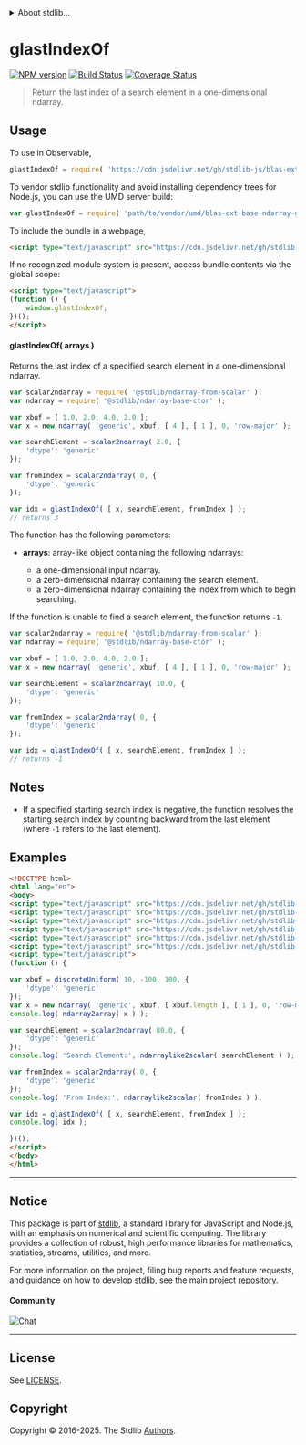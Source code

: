 <!--

@license Apache-2.0

Copyright (c) 2025 The Stdlib Authors.

Licensed under the Apache License, Version 2.0 (the "License");
you may not use this file except in compliance with the License.
You may obtain a copy of the License at

   http://www.apache.org/licenses/LICENSE-2.0

Unless required by applicable law or agreed to in writing, software
distributed under the License is distributed on an "AS IS" BASIS,
WITHOUT WARRANTIES OR CONDITIONS OF ANY KIND, either express or implied.
See the License for the specific language governing permissions and
limitations under the License.

-->


<details>
  <summary>
    About stdlib...
  </summary>
  <p>We believe in a future in which the web is a preferred environment for numerical computation. To help realize this future, we've built stdlib. stdlib is a standard library, with an emphasis on numerical and scientific computation, written in JavaScript (and C) for execution in browsers and in Node.js.</p>
  <p>The library is fully decomposable, being architected in such a way that you can swap out and mix and match APIs and functionality to cater to your exact preferences and use cases.</p>
  <p>When you use stdlib, you can be absolutely certain that you are using the most thorough, rigorous, well-written, studied, documented, tested, measured, and high-quality code out there.</p>
  <p>To join us in bringing numerical computing to the web, get started by checking us out on <a href="https://github.com/stdlib-js/stdlib">GitHub</a>, and please consider <a href="https://opencollective.com/stdlib">financially supporting stdlib</a>. We greatly appreciate your continued support!</p>
</details>

# glastIndexOf

[![NPM version][npm-image]][npm-url] [![Build Status][test-image]][test-url] [![Coverage Status][coverage-image]][coverage-url] <!-- [![dependencies][dependencies-image]][dependencies-url] -->

> Return the last index of a search element in a one-dimensional ndarray.

<section class="intro">

</section>

<!-- /.intro -->



<section class="usage">

## Usage

To use in Observable,

```javascript
glastIndexOf = require( 'https://cdn.jsdelivr.net/gh/stdlib-js/blas-ext-base-ndarray-glast-index-of@umd/browser.js' )
```

To vendor stdlib functionality and avoid installing dependency trees for Node.js, you can use the UMD server build:

```javascript
var glastIndexOf = require( 'path/to/vendor/umd/blas-ext-base-ndarray-glast-index-of/index.js' )
```

To include the bundle in a webpage,

```html
<script type="text/javascript" src="https://cdn.jsdelivr.net/gh/stdlib-js/blas-ext-base-ndarray-glast-index-of@umd/browser.js"></script>
```

If no recognized module system is present, access bundle contents via the global scope:

```html
<script type="text/javascript">
(function () {
    window.glastIndexOf;
})();
</script>
```

#### glastIndexOf( arrays )

Returns the last index of a specified search element in a one-dimensional ndarray.

```javascript
var scalar2ndarray = require( '@stdlib/ndarray-from-scalar' );
var ndarray = require( '@stdlib/ndarray-base-ctor' );

var xbuf = [ 1.0, 2.0, 4.0, 2.0 ];
var x = new ndarray( 'generic', xbuf, [ 4 ], [ 1 ], 0, 'row-major' );

var searchElement = scalar2ndarray( 2.0, {
    'dtype': 'generic'
});

var fromIndex = scalar2ndarray( 0, {
    'dtype': 'generic'
});

var idx = glastIndexOf( [ x, searchElement, fromIndex ] );
// returns 3
```

The function has the following parameters:

-   **arrays**: array-like object containing the following ndarrays:

    -   a one-dimensional input ndarray.
    -   a zero-dimensional ndarray containing the search element.
    -   a zero-dimensional ndarray containing the index from which to begin searching.

If the function is unable to find a search element, the function returns `-1`.

```javascript
var scalar2ndarray = require( '@stdlib/ndarray-from-scalar' );
var ndarray = require( '@stdlib/ndarray-base-ctor' );

var xbuf = [ 1.0, 2.0, 4.0, 2.0 ];
var x = new ndarray( 'generic', xbuf, [ 4 ], [ 1 ], 0, 'row-major' );

var searchElement = scalar2ndarray( 10.0, {
    'dtype': 'generic'
});

var fromIndex = scalar2ndarray( 0, {
    'dtype': 'generic'
});

var idx = glastIndexOf( [ x, searchElement, fromIndex ] );
// returns -1
```

</section>

<!-- /.usage -->

<section class="notes">

## Notes

-   If a specified starting search index is negative, the function resolves the starting search index by counting backward from the last element (where `-1` refers to the last element).

</section>

<!-- /.notes -->

<section class="examples">

## Examples

<!-- eslint no-undef: "error" -->

```html
<!DOCTYPE html>
<html lang="en">
<body>
<script type="text/javascript" src="https://cdn.jsdelivr.net/gh/stdlib-js/random-array-discrete-uniform@umd/browser.js"></script>
<script type="text/javascript" src="https://cdn.jsdelivr.net/gh/stdlib-js/ndarray-base-ctor@umd/browser.js"></script>
<script type="text/javascript" src="https://cdn.jsdelivr.net/gh/stdlib-js/ndarray-from-scalar@umd/browser.js"></script>
<script type="text/javascript" src="https://cdn.jsdelivr.net/gh/stdlib-js/ndarray-to-array@umd/browser.js"></script>
<script type="text/javascript" src="https://cdn.jsdelivr.net/gh/stdlib-js/ndarray-base-ndarraylike2scalar@umd/browser.js"></script>
<script type="text/javascript" src="https://cdn.jsdelivr.net/gh/stdlib-js/blas-ext-base-ndarray-glast-index-of@umd/browser.js"></script>
<script type="text/javascript">
(function () {

var xbuf = discreteUniform( 10, -100, 100, {
    'dtype': 'generic'
});
var x = new ndarray( 'generic', xbuf, [ xbuf.length ], [ 1 ], 0, 'row-major' );
console.log( ndarray2array( x ) );

var searchElement = scalar2ndarray( 80.0, {
    'dtype': 'generic'
});
console.log( 'Search Element:', ndarraylike2scalar( searchElement ) );

var fromIndex = scalar2ndarray( 0, {
    'dtype': 'generic'
});
console.log( 'From Index:', ndarraylike2scalar( fromIndex ) );

var idx = glastIndexOf( [ x, searchElement, fromIndex ] );
console.log( idx );

})();
</script>
</body>
</html>
```

</section>

<!-- /.examples -->

<!-- Section for related `stdlib` packages. Do not manually edit this section, as it is automatically populated. -->

<section class="related">

</section>

<!-- /.related -->

<!-- Section for all links. Make sure to keep an empty line after the `section` element and another before the `/section` close. -->


<section class="main-repo" >

* * *

## Notice

This package is part of [stdlib][stdlib], a standard library for JavaScript and Node.js, with an emphasis on numerical and scientific computing. The library provides a collection of robust, high performance libraries for mathematics, statistics, streams, utilities, and more.

For more information on the project, filing bug reports and feature requests, and guidance on how to develop [stdlib][stdlib], see the main project [repository][stdlib].

#### Community

[![Chat][chat-image]][chat-url]

---

## License

See [LICENSE][stdlib-license].


## Copyright

Copyright &copy; 2016-2025. The Stdlib [Authors][stdlib-authors].

</section>

<!-- /.stdlib -->

<!-- Section for all links. Make sure to keep an empty line after the `section` element and another before the `/section` close. -->

<section class="links">

[npm-image]: http://img.shields.io/npm/v/@stdlib/blas-ext-base-ndarray-glast-index-of.svg
[npm-url]: https://npmjs.org/package/@stdlib/blas-ext-base-ndarray-glast-index-of

[test-image]: https://github.com/stdlib-js/blas-ext-base-ndarray-glast-index-of/actions/workflows/test.yml/badge.svg?branch=main
[test-url]: https://github.com/stdlib-js/blas-ext-base-ndarray-glast-index-of/actions/workflows/test.yml?query=branch:main

[coverage-image]: https://img.shields.io/codecov/c/github/stdlib-js/blas-ext-base-ndarray-glast-index-of/main.svg
[coverage-url]: https://codecov.io/github/stdlib-js/blas-ext-base-ndarray-glast-index-of?branch=main

<!--

[dependencies-image]: https://img.shields.io/david/stdlib-js/blas-ext-base-ndarray-glast-index-of.svg
[dependencies-url]: https://david-dm.org/stdlib-js/blas-ext-base-ndarray-glast-index-of/main

-->

[chat-image]: https://img.shields.io/gitter/room/stdlib-js/stdlib.svg
[chat-url]: https://app.gitter.im/#/room/#stdlib-js_stdlib:gitter.im

[stdlib]: https://github.com/stdlib-js/stdlib

[stdlib-authors]: https://github.com/stdlib-js/stdlib/graphs/contributors

[umd]: https://github.com/umdjs/umd
[es-module]: https://developer.mozilla.org/en-US/docs/Web/JavaScript/Guide/Modules

[deno-url]: https://github.com/stdlib-js/blas-ext-base-ndarray-glast-index-of/tree/deno
[deno-readme]: https://github.com/stdlib-js/blas-ext-base-ndarray-glast-index-of/blob/deno/README.md
[umd-url]: https://github.com/stdlib-js/blas-ext-base-ndarray-glast-index-of/tree/umd
[umd-readme]: https://github.com/stdlib-js/blas-ext-base-ndarray-glast-index-of/blob/umd/README.md
[esm-url]: https://github.com/stdlib-js/blas-ext-base-ndarray-glast-index-of/tree/esm
[esm-readme]: https://github.com/stdlib-js/blas-ext-base-ndarray-glast-index-of/blob/esm/README.md
[branches-url]: https://github.com/stdlib-js/blas-ext-base-ndarray-glast-index-of/blob/main/branches.md

[stdlib-license]: https://raw.githubusercontent.com/stdlib-js/blas-ext-base-ndarray-glast-index-of/main/LICENSE

</section>

<!-- /.links -->
